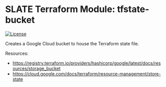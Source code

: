 # SLATE Terraform Module: tfstate-bucket

[![License](https://img.shields.io/badge/License-Apache_2.0-blue.svg)](https://opensource.org/licenses/Apache-2.0)

Creates a Google Cloud bucket to house the Terraform state file.

Resources:
* https://registry.terraform.io/providers/hashicorp/google/latest/docs/resources/storage_bucket
* https://cloud.google.com/docs/terraform/resource-management/store-state

<!-- BEGIN_TF_DOCS -->
<!-- END_TF_DOCS --> 